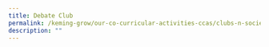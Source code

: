 ```yaml
---
title: Debate Club
permalink: /keming-grow/our-co-curricular-activities-ccas/clubs-n-societies/debate-club/
description: ""
---
```

